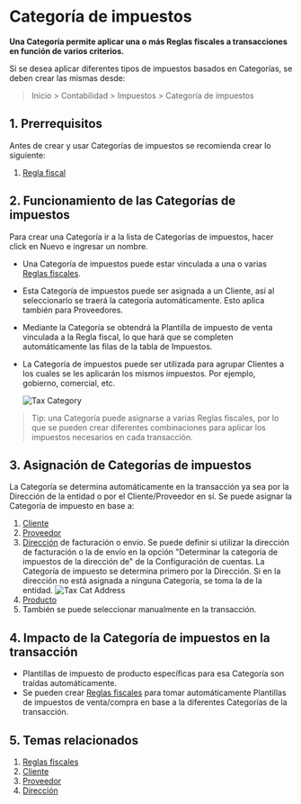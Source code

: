 <!-- add-breadcrumbs -->
# Categoría de impuestos

**Una Categoría permite aplicar una o más Reglas fiscales a transacciones en función de varios criterios.**

Si se desea aplicar diferentes tipos de impuestos basados en Categorías, se deben crear las mismas desde:

> Inicio > Contabilidad > Impuestos > Categoría de impuestos

## 1. Prerrequisitos 
Antes de crear y usar Categorías de impuestos se recomienda crear lo siguiente:

1. [Regla fiscal](/docs/user/manual/es/accounts/tax-rule)

## 2. Funcionamiento de las Categorías de impuestos
Para crear una Categoría ir a la lista de Categorías de impuestos, hacer click en Nuevo e ingresar un nombre.

- Una Categoría de impuestos puede estar vinculada a una o varias [Reglas fiscales](/docs/user/manual/es/accounts/tax-rule).
- Esta Categoría de impuestos puede ser asignada a un Cliente, así al seleccionarlo se traerá la categoría automáticamente. Esto aplica también para Proveedores.
- Mediante la Categoría se obtendrá la Plantilla de impuesto de venta vinculada a la Regla fiscal, lo que hará que se completen automáticamente las filas de la tabla de Impuestos.
- La Categoría de impuestos puede ser utilizada para agrupar Clientes a los cuales se les aplicarán los mismos impuestos. Por ejemplo, gobierno, comercial, etc.

  <img class="screenshot" alt="Tax Category" src="{{docs_base_url}}/assets/img/accounts/tax-category.gif">

> Tip: una Categoría puede asignarse a varias Reglas fiscales, por lo que se pueden crear diferentes combinaciones para aplicar los impuestos necesarios en cada transacción.

## 3. Asignación de Categorías de impuestos
La Categoría se determina automáticamente en la transacción ya sea por la Dirección de la entidad o por el Cliente/Proveedor en sí. Se puede asignar la Categoría de impuesto en base a: 

1. [Cliente](/docs/user/manual/es/CRM/customer)
1. [Proveedor](/docs/user/manual/es/buying/supplier)
1. [Dirección](/docs/user/manual/es/CRM/address) de facturación o envío.
Se puede definir si utilizar la dirección de facturación o la de envío en la opción "Determinar la categoría de impuestos de la dirección de" de la Configuración de cuentas. La Categoría de impuesto se determina primero por la Dirección. Si en la dirección no está asignada a ninguna Categoría, se toma la de la entidad.
      ![Tax Cat Address](/docs/assets/img/accounts/tax-cat-address.png)
1. [Producto](/docs/user/manual/es/stock/item#316-item-tax)
1. También se puede seleccionar manualmente en la transacción.
  
## 4. Impacto de la Categoría de impuestos en la transacción

* Plantillas de impuesto de producto específicas para esa Categoría son traídas automáticamente.
* Se pueden crear [Reglas fiscales]({{docs_base_url}}/user/manual/es/accounts/tax-rule) para tomar automáticamente Plantillas de impuestos de venta/compra en base a la diferentes Categorías de la transacción.

## 5. Temas relacionados
1. [Reglas fiscales](/docs/user/manual/es/accounts/tax-rule)
1. [Cliente](/docs/user/manual/es/CRM/customer)
1. [Proveedor](/docs/user/manual/es/buying/supplier)
1. [Dirección](/docs/user/manual/es/CRM/address)
